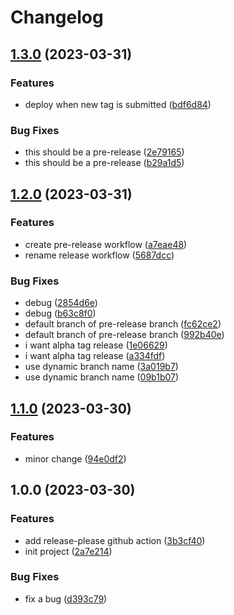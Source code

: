 # Changelog

## [1.3.0](https://github.com/lamhq/release-demo/compare/v1.2.0...v1.3.0) (2023-03-31)


### Features

* deploy when new tag is submitted ([bdf6d84](https://github.com/lamhq/release-demo/commit/bdf6d840620ce94b433e3ed502d1e8509beec29a))


### Bug Fixes

* this should be a pre-release ([2e79165](https://github.com/lamhq/release-demo/commit/2e79165fd78d807acfa151f962c89cbd20e37e30))
* this should be a pre-release ([b29a1d5](https://github.com/lamhq/release-demo/commit/b29a1d54d88a850fb66c9cc6ba767d548cbe4843))

## [1.2.0](https://github.com/lamhq/release-demo/compare/v1.1.0...v1.2.0) (2023-03-31)


### Features

* create pre-release workflow ([a7eae48](https://github.com/lamhq/release-demo/commit/a7eae4834a5b3cc221ba086ded9760aaee7388d5))
* rename release workflow ([5687dcc](https://github.com/lamhq/release-demo/commit/5687dccbf7f84cf6ff4cbde990997a9353871ac9))


### Bug Fixes

* debug ([2854d6e](https://github.com/lamhq/release-demo/commit/2854d6e628f9943038f98113b82b8b57ad8ec624))
* debug ([b63c8f0](https://github.com/lamhq/release-demo/commit/b63c8f034dc8b051cd51ea97100d9f2d55d98001))
* default branch of pre-release branch ([fc62ce2](https://github.com/lamhq/release-demo/commit/fc62ce298fa5972d82e8ffc870e49b286761a948))
* default branch of pre-release branch ([992b40e](https://github.com/lamhq/release-demo/commit/992b40eb60e8c79bc1476e5f320292f418eeb49a))
* i want alpha tag release ([1e06629](https://github.com/lamhq/release-demo/commit/1e066291cb31f5ce54b37ec76f9a061f3c726d05))
* i want alpha tag release ([a334fdf](https://github.com/lamhq/release-demo/commit/a334fdf67c5615992cf83b8398dcbaad28f00ecd))
* use dynamic branch name ([3a019b7](https://github.com/lamhq/release-demo/commit/3a019b7df3abcd894069f930e0bd094e24ec35b6))
* use dynamic branch name ([09b1b07](https://github.com/lamhq/release-demo/commit/09b1b07e0ca1776052ea2083db83e021e13b01bb))

## [1.1.0](https://github.com/lamhq/release-demo/compare/v1.0.0...v1.1.0) (2023-03-30)


### Features

* minor change ([94e0df2](https://github.com/lamhq/release-demo/commit/94e0df2a937497da0cc1fc56eb2129a001c32e8f))

## 1.0.0 (2023-03-30)


### Features

* add release-please github action ([3b3cf40](https://github.com/lamhq/release-demo/commit/3b3cf401c112b96a1ccb00d66f0f491b59f31b78))
* init project ([2a7e214](https://github.com/lamhq/release-demo/commit/2a7e214dedff2306bcbe987684311b7f0b040e78))


### Bug Fixes

* fix a bug ([d393c79](https://github.com/lamhq/release-demo/commit/d393c798d643809904b21e8ac2db789d83f2fd8f))
